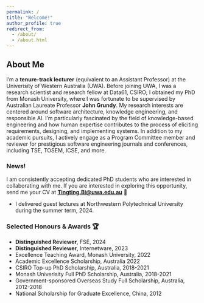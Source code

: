 ```yaml
---
permalink: /
title: "Welcome!"
author_profile: true
redirect_from: 
  - /about/
  - /about.html
---
```



## About Me 

I’m a **tenure-track lecturer** (equivalent to an Assistant Professor) at the Univerisity of Western Australia (UWA). Before joining UWA, I was a research scientist and research fellow at Data61, CSIRO; I obtained my PhD from Monash University, where I was fortunate to be supervised by Australian Laureate Professor **John Grundy**. My research interests are centered around software architecture, knowledge engineering, and responsible AI. I’m particularly fascinated by the field of knowledge-based engineering and how human expertise contributes to the process of eliciting requirements, designing, and implementing systems. In addition to my academic pursuits, I actively engage as a Program Committee member and reviewer for prestigious software engineering journals and conferences, including TSE, TOSEM, ICSE, and more. 

### News!
I am consistently accepting dedicated PhD students who are interested in collaborating with me. If you are interested in exploring this opportunity, send me your CV at  **Tingting.Bi@uwa.edu.au** 📧

- I delivered guest lectures at Northwestern Polytechnical University during the summer term, 2024.


### Selected Honours & Awards 🏆
- **Distinguished Reviewer**, FSE, 2024      
- **Distinguished Reviewer**, Internetware, 2023     
- Excellence Teaching Award, Monash University, 2022     
- Academic Excellence Scholarship, Australia 2022
- CSIRO Top-up PhD Scholarship, Australia, 2018-2021
- Monash Univerisity Full PhD Scholarship, Australia, 2018-2021
- Government-sponsored Overseas Study Full Scholarship, Australia, 2012-2018
- National Scholarship for Graduate Excellence, China, 2012
